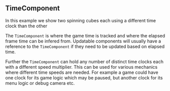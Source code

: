 ## TimeComponent

In this example we show two spinning cubes each using a different time clock than the other

The `TimeComponent` is where the game time is tracked and where the elapsed frame time can be infered from.
Updatable components will usually have a reference to the `TimeComponent` if they need to be updated
based on elapsed time.

Further the `TimeComponent` can hold any number of distinct time clocks each with a different speed multiplier.
This can be used for various mechanics where different time speeds are needed. For example a game could have
one clock for its game logic which may be paused, but another clock for its menu logic or debug camera etc.
